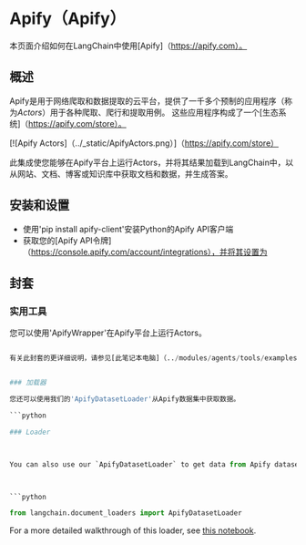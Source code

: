 # Apify（Apify）

本页面介绍如何在LangChain中使用[Apify]（https://apify.com）。

## 概述

Apify是用于网络爬取和数据提取的云平台，提供了一千多个预制的应用程序（称为*Actors*）用于各种爬取、爬行和提取用例。
这些应用程序构成了一个[生态系统]（https://apify.com/store）。
 
[![Apify Actors]（../_static/ApifyActors.png）]（https://apify.com/store）

此集成使您能够在Apify平台上运行Actors，并将其结果加载到LangChain中，以从网站、文档、博客或知识库中获取文档和数据，并生成答案。


## 安装和设置

- 使用'pip install apify-client'安装Python的Apify API客户端
- 获取您的[Apify API令牌]（https://console.apify.com/account/integrations），并将其设置为


## 封套

### 实用工具

您可以使用'ApifyWrapper'在Apify平台上运行Actors。

```python

有关此封套的更详细说明，请参见[此笔记本电脑]（../modules/agents/tools/examples/apify.ipynb）。


### 加载器

您还可以使用我们的'ApifyDatasetLoader'从Apify数据集中获取数据。

```python

### Loader



You can also use our `ApifyDatasetLoader` to get data from Apify dataset.



```python

from langchain.document_loaders import ApifyDatasetLoader

```



For a more detailed walkthrough of this loader, see [this notebook](../modules/indexes/document_loaders/examples/apify_dataset.ipynb).

